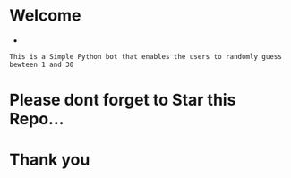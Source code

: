 # Welcome
- 
<!-- Hi 1234-->
    This is a Simple Python bot that enables the users to randomly guess bewteen 1 and 30
# Please dont forget to Star this Repo...
# Thank you
